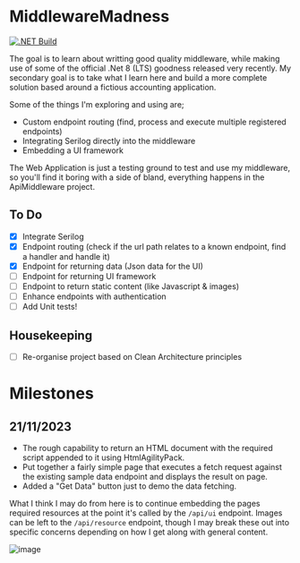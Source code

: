 # MiddlewareMadness

[![.NET Build](https://github.com/StuFrankish/MiddlewareMadness/actions/workflows/dotnet.yml/badge.svg)](https://github.com/StuFrankish/MiddlewareMadness/actions/workflows/dotnet.yml)

The goal is to learn about writting good quality middleware, while making use of some of the official .Net 8 (LTS) goodness released very recently.
My secondary goal is to take what I learn here and build a more complete solution based around a fictious accounting application.

Some of the things I'm exploring and using are;
- Custom endpoint routing (find, process and execute multiple registered endpoints)
- Integrating Serilog directly into the middleware
- Embedding a UI framework

The Web Application is just a testing ground to test and use my middleware, so you'll find it boring with a side of bland, everything happens in the ApiMiddleware project.

## To Do
- [x] Integrate Serilog
- [x] Endpoint routing (check if the url path relates to a known endpoint, find a handler and handle it)
- [x] Endpoint for returning data (Json data for the UI)
- [ ] Endpoint for returning UI framework
- [ ] Endpoint to return static content (like Javascript & images)
- [ ] Enhance endpoints with authentication
- [ ] Add Unit tests!

## Housekeeping
- [ ] Re-organise project based on Clean Architecture principles

# Milestones
## 21/11/2023
- The rough capability to return an HTML document with the required script appended to it using HtmlAgilityPack.
- Put together a fairly simple page that executes a fetch request against the existing sample data endpoint and displays the result on page.
- Added a "Get Data" button just to demo the data fetching.

What I think I may do from here is to continue embedding the pages required resources at the point it's called by the `/api/ui` endpoint.
Images can be left to the `/api/resource` endpoint, though I may break these out into specific concerns depending on how I get along with general content.

![image](https://github.com/StuFrankish/MiddlewareMadness/assets/5624629/89bcfb31-fd3b-4681-a48c-5a5bc5e19eac)
